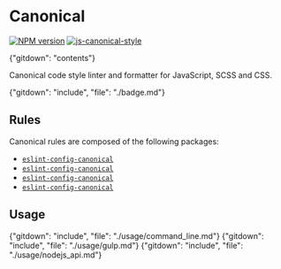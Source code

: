 # Canonical

<!-- [![Travis build status](http://img.shields.io/travis/gajus/canonical/master.svg?style=flat-square)](https://travis-ci.org/gajus/canonical) -->
[![NPM version](http://img.shields.io/npm/v/canonical.svg?style=flat-square)](https://www.npmjs.com/package/canonical)
[![js-canonical-style](https://img.shields.io/badge/code%20style-canonical-blue.svg?style=flat-square)](https://github.com/gajus/canonical)

{"gitdown": "contents"}

Canonical code style linter and formatter for JavaScript, SCSS and CSS.

{"gitdown": "include", "file": "./badge.md"}

## Rules

Canonical rules are composed of the following packages:

* [`eslint-config-canonical`](https://github.com/gajus/eslint-config-canonical)
* [`eslint-config-canonical`](https://github.com/gajus/eslint-config-canonical-jsdoc)
* [`eslint-config-canonical`](https://github.com/gajus/eslint-config-canonical-lodash)
* [`eslint-config-canonical`](https://github.com/gajus/eslint-config-canonical-react)

## Usage

{"gitdown": "include", "file": "./usage/command_line.md"}
{"gitdown": "include", "file": "./usage/gulp.md"}
{"gitdown": "include", "file": "./usage/nodejs_api.md"}
